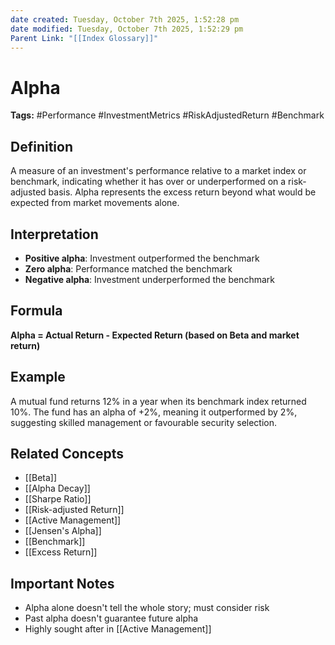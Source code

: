 ```yaml
---
date created: Tuesday, October 7th 2025, 1:52:28 pm
date modified: Tuesday, October 7th 2025, 1:52:29 pm
Parent Link: "[[Index Glossary]]"
---
```


# Alpha

**Tags:** #Performance #InvestmentMetrics #RiskAdjustedReturn #Benchmark

## Definition

A measure of an investment's performance relative to a market index or benchmark, indicating whether it has over or underperformed on a risk-adjusted basis. Alpha represents the excess return beyond what would be expected from market movements alone.

## Interpretation

- **Positive alpha**: Investment outperformed the benchmark
- **Zero alpha**: Performance matched the benchmark
- **Negative alpha**: Investment underperformed the benchmark

## Formula

**Alpha = Actual Return - Expected Return (based on Beta and market return)**

## Example

A mutual fund returns 12% in a year when its benchmark index returned 10%. The fund has an alpha of +2%, meaning it outperformed by 2%, suggesting skilled management or favourable security selection.

## Related Concepts

- [[Beta]]
- [[Alpha Decay]]
- [[Sharpe Ratio]]
- [[Risk-adjusted Return]]
- [[Active Management]]
- [[Jensen's Alpha]]
- [[Benchmark]]
- [[Excess Return]]

## Important Notes

- Alpha alone doesn't tell the whole story; must consider risk
- Past alpha doesn't guarantee future alpha
- Highly sought after in [[Active Management]]